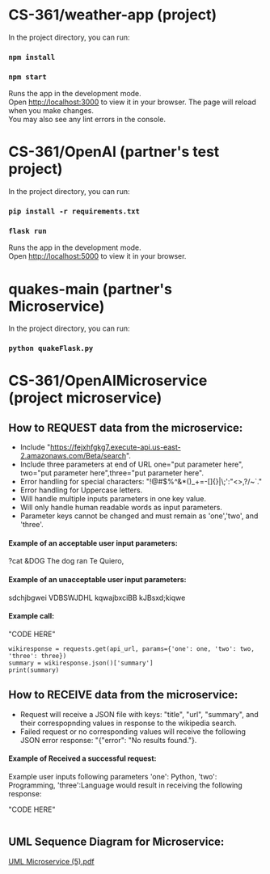 # CS-361/weather-app (project)
In the project directory, you can run:
### `npm install`
### `npm start`
Runs the app in the development mode.\
Open [http://localhost:3000](http://localhost:3000) to view it in your browser.
The page will reload when you make changes.\
You may also see any lint errors in the console.
# CS-361/OpenAI (partner's test project)
In the project directory, you can run:
### `pip install -r requirements.txt`
### `flask run`
Runs the app in the development mode.\
Open [http://localhost:5000](http://localhost:5000) to view it in your browser.
# quakes-main (partner's Microservice)
In the project directory, you can run:
### `python quakeFlask.py`

# CS-361/OpenAIMicroservice (project microservice)
## How to REQUEST data from the microservice:
* Include "https://fejxhfgkg7.execute-api.us-east-2.amazonaws.com/Beta/search".
* Include three parameters at end of URL one="put parameter here", two="put parameter here",three="put parameter here".
* Error handling for special characters: "!@#$%^&*()_+=-[]{}|\\;':\"<>,?/~`." 
* Error handling for Uppercase letters. 
* Will handle multiple inputs parameters in one key value.
* Will only handle human readable words as input parameters. 
* Parameter keys cannot be changed and must remain as 'one','two', and 'three'.

#### Example of an acceptable user input parameters:
?cat
&DOG
The dog ran
Te Quiero,

#### Example of an unacceptable user input parameters:
sdchjbgwei
VDBSWJDHL
kqwajbxciBB kJBsxd;kiqwe

#### Example call:

"CODE HERE"
```api_url = 'https://fejxhfgkg7.execute-api.us-east-2.amazonaws.com/Beta/search'
wikiresponse = requests.get(api_url, params={'one': one, 'two': two, 'three': three})
summary = wikiresponse.json()['summary']
print(summary)
```
## How to RECEIVE data from the microservice:
* Request will receive a JSON file with keys: "title", "url", "summary", and their correspopnding values in response to the wikipedia search.
* Failed request or no corresponding values will receive the following JSON error response: "{"error": "No results found."}. 

#### Example of Received a successful request: 
Example user inputs following parameters 'one': Python, 'two': Programming, 'three':Language would result in receiving the following response:

"CODE HERE"
```{"title": "Python (programming language)", "url": "https://en.wikipedia.org/wiki/Python_(programming_language)", "summary": "Python is a high-level, general-purpose programming language. Its design philosophy emphasizes code readability with the use of significant indentation via the off-side rule.Python is dynamically typed and garbage-collected. It supports multiple programming paradigms, including structured (particularly procedural), object-oriented and functional programming. It is often described as a \"batteries included\" language due to its comprehensive standard library.Guido van Rossum began working on Python in the late 1980s as a successor to the ABC programming language and first released it in 1991 as Python 0.9.0. Python 2.0 was released in 2000. Python 3.0, released in 2008, was a major revision not completely backward-compatible with earlier versions. Python 2.7.18, released in 2020, was the last release of Python 2.Python consistently ranks as one of the most popular programming languages.\n\n"}
```

## UML Sequence Diagram for Microservice:

[UML Microservice (5).pdf](https://github.com/drewbush1990/CS361/files/11512158/UML.Microservice.5.pdf)
